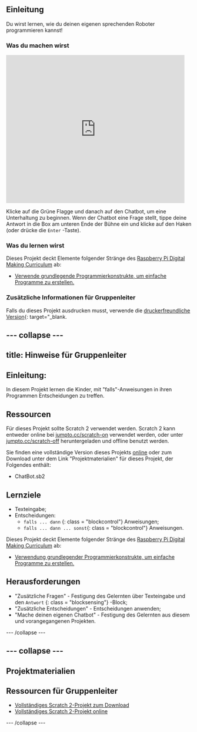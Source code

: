 ## Einleitung

Du wirst lernen, wie du deinen eigenen sprechenden Roboter programmieren kannst!

### Was du machen wirst

<div class="scratch-preview">
  <iframe allowtransparency="true" width="485" height="402" src="https://scratch.mit.edu/projects/embed/26762091/?autostart=false" frameborder="0"></iframe>
</div>

Klicke auf die Grüne Flagge und danach auf den Chatbot, um eine Unterhaltung zu beginnen. Wenn der Chatbot eine Frage stellt, tippe deine Antwort in die Box am unteren Ende der Bühne ein und klicke auf den Haken (oder drücke die `Enter` -Taste).

### Was du lernen wirst

Dieses Projekt deckt Elemente folgender Stränge des [Raspberry Pi Digital Making Curriculum](http://rpf.io/curriculum) ab:

+ [Verwende grundlegende Programmierkonstrukte, um einfache Programme zu erstellen.](https://www.raspberrypi.org/curriculum/programming/creator)

### Zusätzliche Informationen für Gruppenleiter

Falls du dieses Projekt ausdrucken musst, verwende die [druckerfreundliche Version](https://projects.raspberrypi.org/en/projects/chatbot/print){: target="_blank.

## \--- collapse \---

## title: Hinweise für Gruppenleiter

## Einleitung:

In diesem Projekt lernen die Kinder, mit "falls"-Anweisungen in ihren Programmen Entscheidungen zu treffen.

## Ressourcen

Für dieses Projekt sollte Scratch 2 verwendet werden. Scratch 2 kann entweder online bei [jumpto.cc/scratch-on](http://jumpto.cc/scratch-on) verwendet werden, oder unter [jumpto.cc/scratch-off](http://jumpto.cc/scratch-off) heruntergeladen und offline benutzt werden.

Sie finden eine vollständige Version dieses Projekts [online](http://scratch.mit.edu/projects/26762091/#editor) oder zum Download unter dem Link "Projektmaterialien" für dieses Projekt, der Folgendes enthält:

+ ChatBot.sb2

## Lernziele

+ Texteingabe;
+ Entscheidungen: 
    + `falls ... dann` {: class = "blockcontrol"} Anweisungen;
    + `falls ... dann ... sonst`{: class = "blockcontrol"} Anweisungen.

Dieses Projekt deckt Elemente folgender Stränge des [Raspberry Pi Digital Making Curriculum](http://rpf.io/curriculum) ab:

+ [Verwendung grundlegender Programmierkonstrukte, um einfache Programme zu erstellen.](https://www.raspberrypi.org/curriculum/programming/creator)

## Herausforderungen

+ "Zusätzliche Fragen" - Festigung des Gelernten über Texteingabe und den ` Antwort ` {: class = "blocksensing"} -Block;
+ "Zusätzliche Entscheidungen" - Entscheidungen anwenden;
+ "Mache deinen eigenen Chatbot" - Festigung des Gelernten aus diesem und vorangegangenen Projekten.

\--- /collapse \---

## \--- collapse \---

## Projektmaterialien

## Ressourcen für Gruppenleiter

+ [Vollständiges Scratch 2-Projekt zum Download](resources/ChatBot.sb2)
+ [Vollständiges Scratch 2-Projekt online](http://scratch.mit.edu/projects/26762091/#editor)

\--- /collapse \---